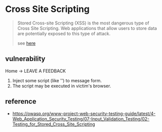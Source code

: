 # Cross Site Scripting
> Stored Cross-site Scripting (XSS) is the most dangerous type of Cross Site Scripting. Web applications that allow users to store data are potentially exposed to this type of attack.
>
> see [here](https://owasp.org/www-project-web-security-testing-guide/latest/4-Web_Application_Security_Testing/07-Input_Validation_Testing/02-Testing_for_Stored_Cross_Site_Scripting)

## vulnerability
Home -> LEAVE A FEEDBACK

1. Inject some script (like '<script>alert(123)</script>') to message form.
2. The script may be executed in victim's browser.

## reference
* https://owasp.org/www-project-web-security-testing-guide/latest/4-Web_Application_Security_Testing/07-Input_Validation_Testing/02-Testing_for_Stored_Cross_Site_Scripting
